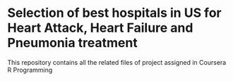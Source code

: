 # Selection of best hospitals in US for Heart Attack, Heart Failure and Pneumonia treatment
This repository contains all the related files of project assigned in Coursera R Programming
